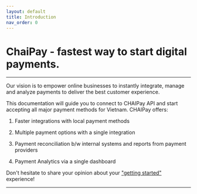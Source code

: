```yaml
---
layout: default
title: Introduction
nav_order: 0
---
```


# ChaiPay - fastest way to start digital payments.

---

Our vision is to empower online businesses to instantly integrate, manage and analyze payments to deliver the best customer experience.


This documentation will guide you to connect to CHAIPay API and start accepting all major payment methods for Vietnam. CHAIPay offers:


1. Faster integrations with local payment methods


2. Multiple payment options with a single integration


3. Payment reconciliation b/w internal systems and reports from payment providers


4. Payment Analytics via a single dashboard


Don't hesitate to share your opinion about your ["getting started"](https://www.chaipay.io/) experience!

---